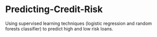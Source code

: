 # Predicting-Credit-Risk
Using supervised learning techniques (logistic regression and random forests classifier) to predict high and low risk loans.
